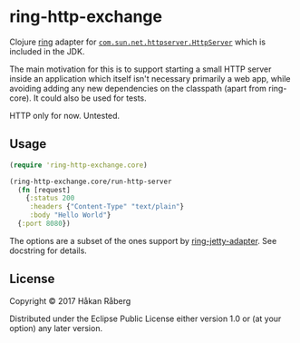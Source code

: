 # ring-http-exchange

Clojure [ring](https://github.com/ring-clojure/ring) adapter for
[`com.sun.net.httpserver.HttpServer`](https://docs.oracle.com/javase/8/docs/jre/api/net/httpserver/spec/com/sun/net/httpserver/HttpServer.html)
which is included in the JDK.

The main motivation for this is to support starting a small HTTP
server inside an application which itself isn't necessary primarily a
web app, while avoiding adding any new dependencies on the classpath
(apart from ring-core). It could also be used for tests.

HTTP only for now. Untested.

## Usage

``` clojure
(require 'ring-http-exchange.core)

(ring-http-exchange.core/run-http-server
  (fn [request]
    {:status 200
     :headers {"Content-Type" "text/plain"}
     :body "Hello World"}
  {:port 8080})
```

The options are a subset of the ones support by
[ring-jetty-adapter](https://github.com/ring-clojure/ring/tree/master/ring-jetty-adapter). See
docstring for details.

## License

Copyright © 2017 Håkan Råberg

Distributed under the Eclipse Public License either version 1.0 or (at
your option) any later version.
